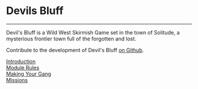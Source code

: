 # Devils Bluff

---

Devil's Bluff is a Wild West Skirmish Game set in the town of Solitude, a mysterious frontier town full of the forgotten and lost.

Contribute to the development of Devil's Bluff [on Github](https://github.com/open-source-tabletop/devils-bluff).

[Introduction](introduction.md)  
[Module Rules](module-rules.md)  
[Making Your Gang](making-your-gang.md)  
[Missions](missions.md)